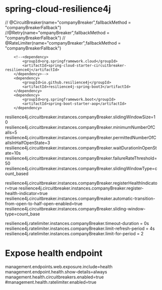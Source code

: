 # spring-cloud-resilience4j

 // @CircuitBreaker(name="companyBreaker",fallbackMethod = "companyBreakerFallback")
    //@Retry(name="ompanyBreaker",fallbackMethod = "companyBreakerFallback")
   // @RateLimiter(name="companyBreaker",fallbackMethod = "companyBreakerFallback")
<!-- Resiliece4j -->
		<!--<dependency>
			<groupId>org.springframework.cloud</groupId>
			<artifactId>spring-cloud-starter-circuitbreaker-resilience4j</artifactId>
		</dependency>-->
		<dependency>
			<groupId>io.github.resilience4j</groupId>
			<artifactId>resilience4j-spring-boot3</artifactId>
		</dependency>
		<dependency>
			<groupId>org.springframework.boot</groupId>
			<artifactId>spring-boot-starter-aop</artifactId>
		</dependency>

resilience4j.circuitbreaker.instances.companyBreaker.slidingWindowSize=10
resilience4j.circuitbreaker.instances.companyBreaker.minimumNumberOfCalls=5
resilience4j.circuitbreaker.instances.companyBreaker.permittedNumberOfCallsInHalfOpenState=3
resilience4j.circuitbreaker.instances.companyBreaker.waitDurationInOpenState=10s
resilience4j.circuitbreaker.instances.companyBreaker.failureRateThreshold=50
resilience4j.circuitbreaker.instances.companyBreaker.slidingWindowType=count_based


resilience4j.circuitbreaker.instances.companyBreaker.registerHealthIndicator=true
resilience4j.circuitbreaker.instances.companyBreaker.register-health-indicator=true
resilience4j.circuitbreaker.instances.companyBreaker.automatic-transition-from-open-to-half-open-enabled=true
resilience4j.circuitbreaker.instances.companyBreaker.sliding-window-type=count_base

resilience4j.ratelimiter.instances.companyBreaker.timeout-duration = 0s
resilience4j.ratelimiter.instances.companyBreaker.limit-refresh-period = 4s
resilience4j.ratelimiter.instances.companyBreaker.limit-for-period = 2




# Expose health endpoint
management.endpoints.web.exposure.include=health
management.endpoint.health.show-details=always
management.health.circuitbreakers.enabled=true
#management.health.ratelimiter.enabled=true
